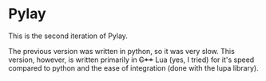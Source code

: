 # Pylay

This is the second iteration of Pylay.

The previous version was written in python, so it was very slow.
This version, however, is written primarily in ~~C++~~ Lua (yes, I tried) for it's speed
compared to python and the ease of integration (done with the lupa library).
